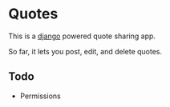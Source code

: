 Quotes
=========

This is a [django](http://www.djangoproject.com) powered quote sharing app.

So far, it lets you post, edit, and delete quotes.


Todo
-------

* Permissions
